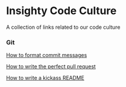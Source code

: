 # Insighty Code Culture
A collection of links related to our code culture

### Git

[How to format commit messages](https://chris.beams.io/posts/git-commit/)

[How to write the perfect pull request](https://blog.github.com/2015-01-21-how-to-write-the-perfect-pull-request/)

[How to write a kickass README](https://medium.com/@meakaakka/a-beginners-guide-to-writing-a-kickass-readme-7ac01da88ab3)
